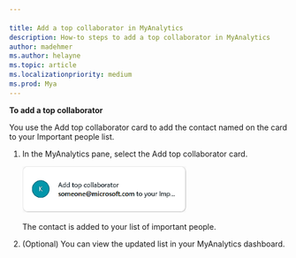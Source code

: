 ```yaml
---

title: Add a top collaborator in MyAnalytics
description: How-to steps to add a top collaborator in MyAnalytics 
author: madehmer
ms.author: helayne
ms.topic: article
ms.localizationpriority: medium 
ms.prod: Mya
---
```


**To add a top collaborator**

You use the Add top collaborator card to add the contact named on the card to your Important people list.

1. In the MyAnalytics pane, select the Add top collaborator card.

    ![Add top collaborator card.](../../Images/mya/use/Add-top-collaborator-ed.png)

    The contact is added to your list of important people.

2. (Optional) You can view the updated list in your MyAnalytics dashboard.  